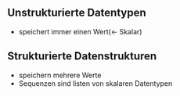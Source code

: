 ## Unstrukturierte Datentypen

+ speichert immer einen Wert(<- Skalar)

## Strukturierte Datenstrukturen

+ speichern mehrere Werte
+ Sequenzen sind listen von skalaren Datentypen

